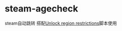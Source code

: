 # steam-agecheck
steam自动跳转
搭配[Unlock region restrictions](https://greasyfork.org/scripts/384341-unlock-region-restrictions)脚本使用
